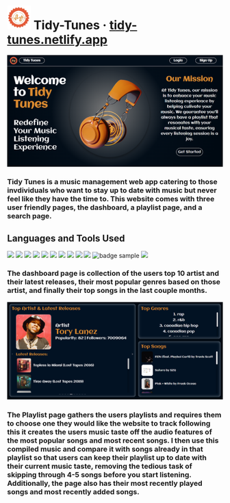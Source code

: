  <h1><img src="https://github.com/jayyy044/Tidy-Tunes/blob/main/Frontend/src/assets/TidyTunes_Logo.png" width="55" height="55" alt="Logo Picture"> Tidy-Tunes · <a href="https://tidy-tunes.netlify.app/" target="_blank">tidy-tunes.netlify.app</a></h1>
 <img src="https://github.com/jayyy044/Tidy-Tunes/blob/main/Frontend/src/assets/homepage.png">
 <h3>Tidy Tunes is a music management web app catering to those invdividuals who want to stay up to date with music but never feel like they have the time to. This website comes with three user friendly pages, the dashboard, a playlist page, and a search page.</h3>
   <h2>Languages and Tools Used</h2>
  <span>
    <img src="https://img.shields.io/badge/React-20232A?style=for-the-badge&logo=react&logoColor=61DAFB">
    <img src="https://img.shields.io/badge/JavaScript-323330?style=for-the-badge&logo=javascript&logoColor=F7DF1E">
    <img src="https://img.shields.io/badge/HTML5-E34F26?style=for-the-badge&logo=html5&logoColor=white">
    <img src="https://img.shields.io/badge/CSS3-1572B6?style=for-the-badge&logo=css3&logoColor=white">
    <img src="https://img.shields.io/badge/Netlify-00C7B7?style=for-the-badge&logo=netlify&logoColor=white">
    <img src="https://img.shields.io/badge/-AntDesign-%230170FE?style=for-the-badge&logo=ant-design&logoColor=white">
    <img src="https://img.shields.io/badge/AWS-%23FF9900.svg?style=for-the-badge&logo=amazon-aws&logoColor=white">
    <img src="https://img.shields.io/badge/node.js-6DA55F?style=for-the-badge&logo=node.js&logoColor=white">
    <img src="https://img.shields.io/badge/MongoDB-%234ea94b.svg?style=for-the-badge&logo=mongodb&logoColor=white">
    <img src="https://img.shields.io/badge/JWT-black?style=for-the-badge&logo=JSON%20web%20tokens">
    <img src="https://img.shields.io/badge/-Vite-purple?logo=vite&logoColor=white&style=for-the-badge" alt="badge sample"/>
    <img src="https://img.shields.io/badge/Python-FFD43B?style=for-the-badge&logo=python&logoColor=blue">
  </span>
 <br>
<h3> The dashboard page is collection of the users top 10 artist and their latest releases, their most popular genres based on those artist, and finally their top songs in the last couple months.</h3> 
<img src="https://github.com/jayyy044/Tidy-Tunes/blob/main/Frontend/src/assets/dashboard.png">
<br>
<h3>The Playlist page gathers the users playlists and requires them to choose one they would like the website to track following this it creates the users music taste off the audio features of the most popular songs and most recent songs. I then use this compiled music and compare it with songs already in that playlist so that users can keep their playlist up to date with their current music taste, removing the tedious task of skipping through 4-5 songs before you start listening. Additionally, the page also has their most recently played songs and most recently added songs.</h3>
<!--  This stock management website was created to design a user-friendly way to manage all your favorite stocks in a customizable dashboard. The application features a search page where users can search for their desired stock by symbol, name or industry. There is also an insights page which uses Facebook's Prohpet forecasting procedure to predict a stock's price one day into the future based on its historical closing prices. External API's are used to retrieve real-time stock prices, analyst recommendations, and up-to-date news. The frontend is a React.js application which utilizes components from the Ant Design UI library and the backend is a Node.js and Express.js API which handles requests from the frontend to manipulate a MongoDB database. The authentication for this application involves a user's email and password which is then hashed using the bcryptjs library and stored as a document in a collection. The authorization for the app is controlled by JWT's (JSON web tokens) to mediate access rights between logged in and non-logged in users. The frontend is deployed on Netlify and the backend is deployed on AWS as an EC2 instance. -->
